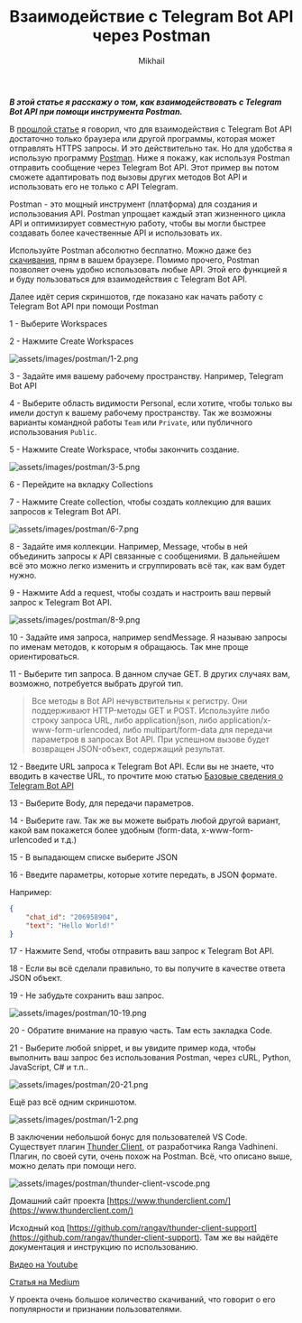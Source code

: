 ﻿---
layout: post
title:  "Взаимодействие с Telegram Bot API через Postman"
categories: [ Программирование ]
tags: [ Telegram, Bot, API, Postman ]
image: assets/images/postman/0.jpg
author: Mikhail
---
***В этой статье я расскажу о том, как взаимодействовать с Telegram Bot API при помощи инструмента Postman.***

В [прошлой статье](https://danshin.ms/Telegram-Bot-From-Scratch/) я говорил, что для взаимодействия с Telegram Bot API достаточно только браузера или другой программы, которая может отправлять HTTPS запросы. И это действительно так. Но для удобства я использую программу [Postman](https://www.postman.com/). Ниже я покажу, как используя Postman отправить сообщение через Telegram Bot API. Этот пример вы потом сможете адаптировать под вызовы других методов Bot API и использовать его не только с API Telegram.

Postman - это мощный инструмент (платформа) для создания и использования API. Postman упрощает каждый этап жизненного цикла API и оптимизирует совместную работу, чтобы вы могли быстрее создавать более качественные API и использовать их.

Используйте Postman абсолютно бесплатно. Можно даже без [скачивания](https://www.postman.com/downloads/), прям в вашем браузере. Помимо прочего, Postman позволяет очень удобно использовать любые API. Этой его функцией я и буду пользоваться для взаимодействия с Telegram Bot API.

Далее идёт серия скриншотов, где показано как начать работу с Telegram Bot API при помощи Postman

1 - Выберите Workspaces

2 - Нажмите Create Workspaces

![assets/images/postman/1-2.png](/assets/images/postman/1-2.png)

3 - Задайте имя вашему рабочему пространству. Например, Telegram Bot API

4 - Выберите область видимости Personal, если хотите, чтобы только вы имели доступ к вашему рабочему пространству. Так же возможны варианты командной работы `Team` или `Private`, или публичного использования `Public`.

5 - Нажмите Create Workspace, чтобы закончить создание.

![assets/images/postman/3-5.png](/assets/images/postman/3-5.png)

6 - Перейдите на вкладку Collections

7 - Нажмите Create collection, чтобы создать коллекцию для ваших запросов к Telegram Bot API.

![assets/images/postman/6-7.png](/assets/images/postman/6-7.png)

8 - Задайте имя коллекции. Например, Message, чтобы в ней объединить запросы к API связанные с сообщениями.
В дальнейшем всё это можно легко изменить и сгруппировать всё так, как вам будет нужно.

9 - Нажмите Add a request, чтобы создать и настроить ваш первый запрос к Telegram Bot API.

![assets/images/postman/8-9.png](/assets/images/postman/8-9.png)

10 - Задайте имя запроса, например sendMessage. Я называю запросы по именам методов, к которым я обращаюсь. Так мне проще ориентироваться.

11 - Выберите тип запроса. В данном случае GET. В других случаях вам, возможно, потребуется выбрать другой тип.

> Все методы в Bot API нечувствительны к регистру. Они поддерживают HTTP-методы GET и POST. Используйте либо строку запроса URL, либо application/json, либо application/x-www-form-urlencoded, либо multipart/form-data для передачи параметров в запросах Bot API. При успешном вызове будет возвращен JSON-объект, содержащий результат.

12 - Введите URL запроса к Telegram Bot API. Если вы не знаете, что вводить в качестве URL, то прочтите мою статью [Базовые сведения о Telegram Bot API](https://danshin.ms/Telegram-Bot-From-Scratch/)

13 - Выберите Body, для передачи параметров.

14 - Выберите raw. Так же вы можете выбрать любой другой вариант, какой вам покажется более удобным (form-data, x-www-form-urlencoded и т.д.)

15 - В выпадающем списке выберите JSON

16 - Введите параметры, которые хотите передать, в JSON формате.

Например:
```json
{
    "chat_id": "206958904",
    "text": "Hello World!"
}
```

17 - Нажмите Send, чтобы отправить ваш запрос к Telegram Bot API.

18 - Если вы всё сделали правильно, то вы получите в качестве ответа JSON объект.

19 - Не забудьте сохранить ваш запрос.

![assets/images/postman/10-19.png](/assets/images/postman/10-19.png)

20 - Обратите внимание на правую часть. Там есть закладка Code.

21 - Выберите любой snippet, и вы увидите пример кода, чтобы выполнить ваш запрос без использования Postman, через cURL, Python, JavaScript, C# и т.п..

![assets/images/postman/20-21.png](/assets/images/postman/20-21.png)

Ещё раз всё одним скриншотом.

![assets/images/postman/1-2.png](/assets/images/postman/10-21.png)

В заключении небольшой бонус для пользователей VS Code. Существует плагин [Thunder Client](https://marketplace.visualstudio.com/items?itemName=rangav.vscode-thunder-client), от разработчика Ranga Vadhineni. Плагин, по своей сути, очень похож на Postman. Всё, что описано выше, можно делать при помощи него.

![assets/images/postman/thunder-client-vscode.png](/assets/images/postman/thunder-client-vscode.png)

Домашний сайт проекта [https://www.thunderclient.com/](https://www.thunderclient.com/)

Исходный код [https://github.com/rangav/thunder-client-support](https://github.com/rangav/thunder-client-support). Там же вы найдёте документация и инструкцию по использованию.

[Видео на Youtube](https://www.youtube.com/watch?v=NKZ0ahNbmak)

[Статья на Medium](https://rangav.medium.com/thunder-client-alternative-to-postman-68ee0c9486d6)

У проекта очень большое количество скачиваний, что говорит о его популярности и признании пользователями.

